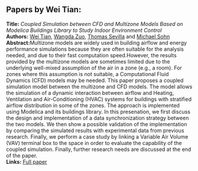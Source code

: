 <h2>Papers by Wei Tian:</h2>
<p>
<b>Title:</b> <i> Coupled Simulation between CFD and Multizone Models Based on Modelica Buildings Library to Study Indoor Environment Control </i> <br />
<b>Authors:</b> <a href="../authors/author_273.html">Wei Tian</a>, <a href="../authors/author_308.html">Wangda Zuo</a>, <a href="../authors/author_249.html">Thomas Sevilla</a> and <a href="../authors/author_253.html">Michael Sohn</a><br />
<b>Abstract:</b>Multizone models are widely used in building airflow and energy performance simulations because they are often suitable for the analysis needed, and due to their fast computation speed.However, the results provided by the multizone
models are sometimes limited due to the underlying well-mixed assumption of the air in a zone (e.g., a room). For zones where this assumption is not suitable, a Computational Fluid Dynamics (CFD) models may be needed. This paper proposes a coupled simulation model between the multizone and CFD models. The model allows the simulation of a dynamic interaction between airflow and Heating, Ventilation and Air-Conditioning (HVAC) systems for buildings with stratified airflow
distribution in some of the zones. The approach is implemented using Modelica and its buildings library. In this presenation, we first discuss the
design and implementation of a data synchronization strategy between the two
models. We then show a possible validation of the implementation by comparing the simulated results with experimental data from previous research. Finally, we perform a case study by linking a Variable Air Volume (VAV) terminal box to the space in order to evaluate the capability of the coupled simulation. Finally,
further research needs are discussed at the end of the paper.<br />
<b>Links:</b> <a href="../submissions/ecp1713255_TianZuoSevillaSohn.pdf">Full paper</a></p>